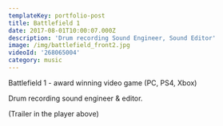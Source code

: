 ```yaml
---
templateKey: portfolio-post
title: Battlefield 1
date: 2017-08-01T10:00:07.000Z
description: 'Drum recording Sound Engineer, Sound Editor'
image: /img/battlefield_front2.jpg
videoId: '268065004'
category: music
---
```

Battlefield 1 - award winning video game (PC, PS4, Xbox)

Drum recording sound engineer & editor.

(Trailer in the player above)
